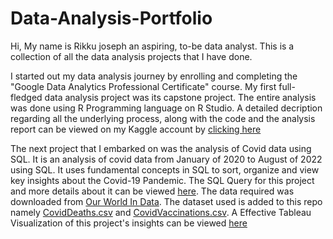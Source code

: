 # Data-Analysis-Portfolio

Hi, 
My name is Rikku joseph an aspiring, to-be data analyst. This is a collection of all the data analysis projects that I have done.

I started out my data analysis journey by enrolling and completing the "Google Data Analytics Professional Certificate" course. My first full-fledged
data analysis project was its capstone project. The entire analysis was done using R Programming language on R Studio. A detailed decription regarding all the underlying process, along with the code and the analysis report can be viewed on my Kaggle account by [clicking here](https://www.kaggle.com/code/rikkujoseph/data-analytics-project)

The next project that I embarked on was the analysis of Covid data using SQL. It is an analysis of covid data from January of 2020 to August of 2022 using SQL. It uses fundamental concepts in SQL to sort, organize and view key insights about the Covid-19 Pandemic. The SQL Query for this project and more details about it can be viewed [here](https://github.com/RikkuJoseph/Data-Analysis-Portfolio/blob/main/CovidData.sql). The data required was downloaded from [Our World In Data](https://ourworldindata.org/). The dataset used is added to this repo namely [CovidDeaths.csv](https://github.com/RikkuJoseph/Data-Analysis-Portfolio/blob/main/CovidDeaths.csv) and [CovidVaccinations.csv](https://github.com/RikkuJoseph/Data-Analysis-Portfolio/blob/main/CovidVaccinations.csv). 
A Effective Tableau Visualization of this project's insights can be viewed [here](https://public.tableau.com/app/profile/rikku.joseph/viz/CovidDataDashboard_16605554413170/Dashboard1)




